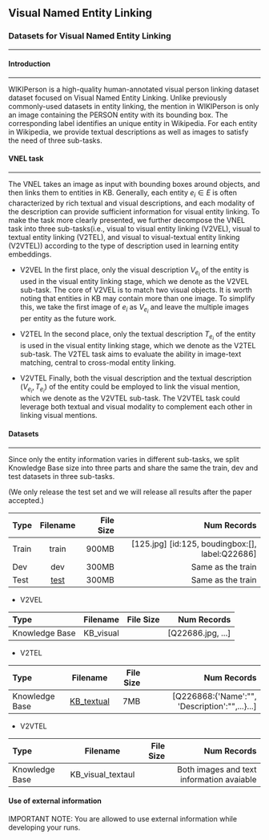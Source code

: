 ## Visual Named Entity Linking
### Datasets for Visual Named Entity Linking
---
#### Introduction
---
WIKIPerson is a high-quality human-annotated visual person linking dataset dataset focused on Visual Named Entity Linking. Unlike previously commonly-used datasets in entity linking, the mention in WIKIPerson is only an image containing the PERSON entity with its bounding box. The corresponding label identifies an unique entity in Wikipedia. For each entity in Wikipedia, we provide textual descriptions as well as images to satisfy the need of three sub-tasks.


#### VNEL task
---
The VNEL takes an image as input with bounding boxes around objects, and then links them to entities in KB. 
Generally, each entity $e_i \in E$ is often characterized by rich textual and visual descriptions, and each modality of the description can provide sufficient information for visual entity linking. To make the task more clearly presented, we further decompose the VNEL task into three sub-tasks(i.e., visual to visual entity linking (V2VEL), visual to textual entity linking (V2TEL), and visual to visual-textual entity linking (V2VTEL)) according to the type of description used in learning entity embeddings. 

- V2VEL
In the first place, only the visual description $V_{e_i}$ of the entity is used in the visual entity linking stage, which we denote as the V2VEL sub-task. The core of V2VEL is to match two visual objects. It is worth noting that entities in KB may contain more than one image. To simplify this, we take the first image of $e_i$ as $V_{e_i}$ and leave the multiple images per entity as the future work. 

- V2TEL
In the second place, only the textual description $T_{e_i}$ of the entity is used in the visual entity linking stage, which we denote as the V2TEL sub-task. The V2TEL task aims to evaluate the ability in image-text matching, central to cross-modal entity linking.

- V2VTEL
Finally, both the visual description and the textual description $(V_{e_i}, T_{e_i})$ of the entity could be employed to link the visual mention, which we denote as the V2VTEL sub-task. The V2VTEL task could leverage both textual and visual modality to complement each other in linking visual mentions.


#### Datasets
----
Since only the entity information varies in different sub-tasks, we split Knowledge Base  size into three parts and share the same the train, dev and test datasets in three sub-tasks.

(We only release the test set and we will release all results after the paper accepted.)

| Type  |                           Filename                           | File Size |                                        Num Records |
| :---- | :----------------------------------------------------------: | --------: | -------------------------------------------------: |
| Train |                            train                             |     900MB | [125.jpg]   \[id:125, boudingbox:[], label:Q22686] |
| Dev   |                             dev                              |     300MB |                                  Same as the train |
| Test  | [test](https://1drv.ms/u/s!An1FOVJ0d3wsa6zggonCbGKZHJg?e=FfVkkU) |     300MB |                                  Same as the train |

- V2VEL

| Type      | Filename | File Size     | Num Records     |
| :---        |    :----:   |          ---: |          ---: |
| Knowledge Base      | KB_visual |   |[Q22686.jpg, ...]|


- V2TEL

| Type      | Filename | File Size     | Num Records     |
| :---        |    :----:   |          ---: |          ---: |
| Knowledge Base      | [KB_textual](https://1drv.ms/u/s!An1FOVJ0d3wsbCxErXSCwwMek1M?e=f46diI) | 7MB |[Q226868:{'Name':"", 'Description':"",...}...]|

- V2VTEL

| Type      | Filename | File Size     | Num Records     |
| :---        |    :----:   |          ---: |          ---: |
| Knowledge Base | KB_visual_textaul |   |Both images and text information  avaiable|


#### Use of external information
IMPORTANT NOTE: You are allowed to use external information while developing your runs.

